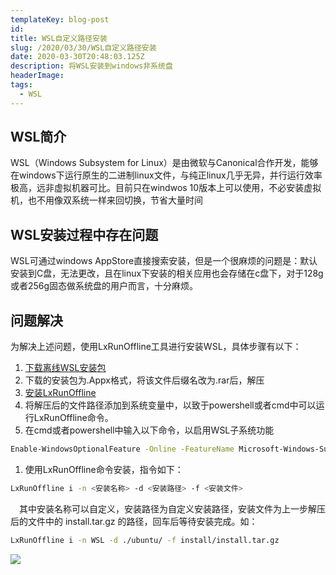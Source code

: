 ```yaml
---
templateKey: blog-post
id: 
title: WSL自定义路径安装
slug: /2020/03/30/WSL自定义路径安装
date: 2020-03-30T20:48:03.125Z
description: 将WSL安装到windows非系统盘
headerImage: 
tags:
  - WSL
---
```

## WSL简介<br/>

 WSL（Windows Subsystem for Linux）是由微软与Canonical合作开发，能够在windows下运行原生的二进制linux文件，与纯正linux几乎无异，并行运行效率极高，远非虚拟机器可比。目前只在windwos 10版本上可以使用，不必安装虚拟机，也不用像双系统一样来回切换，节省大量时间<br/>

## WSL安装过程中存在问题

WSL可通过windows AppStore直接搜索安装，但是一个很麻烦的问题是：默认安装到C盘，无法更改，且在linux下安装的相关应用也会存储在c盘下，对于128g或者256g固态做系统盘的用户而言，十分麻烦。

## 问题解决 

为解决上述问题，使用LxRunOffline工具进行安装WSL，具体步骤有以下：<br>
1. [下载离线WSL安装包](https://docs.microsoft.com/en-us/windows/wsl/install-manual)<br>
1. 下载的安装包为.Appx格式，将该文件后缀名改为.rar后，解压
1. [安装LxRunOffline](https://github-production-release-asset-2e65be.s3.amazonaws.com/78322616/edd32880-2701-11e9-8a09-48a34d37d2dc?X-Amz-Algorithm=AWS4-HMAC-SHA256&X-Amz-Credential=AKIAIWNJYAX4CSVEH53A%2F20200330%2Fus-east-1%2Fs3%2Faws4_request&X-Amz-Date=20200330T125408Z&X-Amz-Expires=300&X-Amz-Signature=5c8c31512eb5954ee86b0152f22389f2f660506920a44ded1f9757dce179a013&X-Amz-SignedHeaders=host&actor_id=29859917&response-content-disposition=attachment%3B%20filename%3DLxRunOffline-v3.3.3.zip&response-content-type=application%2Foctet-stream)
1. 将解压后的文件路径添加到系统变量中，以致于powershell或者cmd中可以运行LxRunOffline命令。
1. 在cmd或者powershell中输入以下命令，以启用WSL子系统功能
```bash
Enable-WindowsOptionalFeature -Online -FeatureName Microsoft-Windows-Subsystem-Linux
```
1. 使用LxRunOffline命令安装，指令如下：
```bash
LxRunOffline i -n <安装名称> -d <安装路径> -f <安装文件>
```
&emsp;其中安装名称可以自定义，安装路径为自定义安装路径，安装文件为上一步解压后的文件中的 install.tar.gz 的路径，回车后等待安装完成。如：<br>
```bash
LxRunOffline i -n WSL -d ./ubuntu/ -f install/install.tar.gz
```
![](https://github.com/Dyuzz/ImgesOfBlog/raw/master/images/android-chrome-512x512.png)
